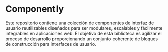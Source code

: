 # Componently
Este repositorio contiene una colección de componentes de interfaz de usuario reutilizables diseñados para ser modulares, escalables y fácilmente integrables en aplicaciones web. El objetivo de esta biblioteca es agilizar el proceso de desarrollo proporcionando un conjunto coherente de bloques de construcción para interfaces de usuario.
